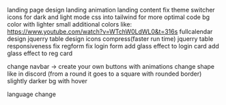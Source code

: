 <!-- TODO: -->

landing page design
landing animation
landing content fix
theme switcher
icons for dark and light mode
css into tailwind for more optimal code
bg color with lighter small additional colors like: https://www.youtube.com/watch?v=WTchW0LdWL0&t=316s
fullcalendar design
jquerry table design
icons compress(faster run time)
jquerry table responsiveness
fix regform
fix login form
add glass effect to login card 
add glass effect to reg card

change navbar -> create your own
buttons with animations
        change shape like in discord (from a round it goes to a square with rounded border)
        slightly darker bg with hover

language change
